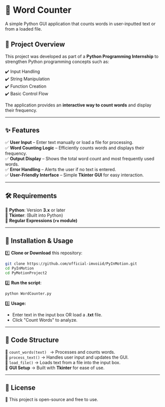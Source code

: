 # 📝 **Word Counter**  

A simple Python GUI application that counts words in user-inputted text or from a loaded file.  

## 📌 **Project Overview**  

This project was developed as part of a **Python Programming Internship** to strengthen Python programming concepts such as:  

✔️ Input Handling  
✔️ String Manipulation  
✔️ Function Creation  
✔️ Basic Control Flow  

The application provides an **interactive way to count words** and display their frequency.  

---

## ✨ **Features**  

✅ **User Input** – Enter text manually or load a file for processing.  
✅ **Word Counting Logic** – Efficiently counts words and displays their frequency.  
✅ **Output Display** – Shows the total word count and most frequently used words.  
✅ **Error Handling** – Alerts the user if no text is entered.  
✅ **User-Friendly Interface** – Simple **Tkinter GUI** for easy interaction.  

---

## 🛠 **Requirements**  

📌 **Python**: Version **3.x** or later  
📌 **Tkinter**: (Built into Python)  
📌 **Regular Expressions (`re` module)**  

---

## 🚀 **Installation & Usage**  

1️⃣ **Clone or Download** this repository:  
   ```bash
   git clone https://github.com/official-imvoiid/PyInMotion.git
   cd PyInMotion
   cd PyMotionProject2
   ```
2️⃣ **Run the script**:  
   ```bash
   python WordCounter.py
   ```
3️⃣ **Usage:**  
   - Enter text in the input box OR load a **.txt** file.  
   - Click "Count Words" to analyze.  

---

## 📁 **Code Structure**  

📌 `count_words(text) ` → Processes and counts words.  
📌 `process_text()` → Handles user input and updates the GUI.  
📌 `load_file()` → Loads text from a file into the input box.  
📌 **GUI Setup** → Built with **Tkinter** for ease of use.  

---

## 📜 **License**  

🔹 This project is open-source and free to use.
